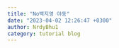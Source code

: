 ```yaml
---
title: "No백지영 야동"
date: "2023-04-02 12:26:47 +0300"
author: NrdyBhu1
category: tutorial blog
---
```

